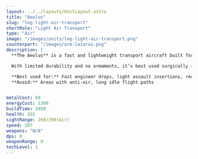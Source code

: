 ```yaml
---
layout: ../../layouts/UnitLayout.astro
title: "Aeolus"
slug: "leg-light-air-transport"
shortRole: "Light Air Transport"
type: "Air"
image: "/images/units/leg-light-air-transport.png"
counterpart: "/images/arm-lazarus.png"
description: |
  **The Aeolus** is a fast and lightweight transport aircraft built for rapid deployment of individual bots or small units. Its low cost and high speed make it ideal for sneaky proxy base drops, grabbing distant metal spots, or quickly repositioning builders and scouts.

  With limited durability and no armaments, it’s best used surgically — in and out before the enemy can react. Don’t rely on it in high-AA environments, but in open or poorly defended zones, it opens up serious tactical possibilities.

  **Best used for:** Fast engineer drops, light assault insertions, reclaim runs  
  **Avoid:** Areas with anti-air, long idle flight paths


metalCost: 68
energyCost: 1300
buildTime: 3850
health: 265
sightRange: 260/390(Air)
speed: 207
weapons: "N/A"
dps: 0
weaponRange: 0
techLevel: 1
---
```

